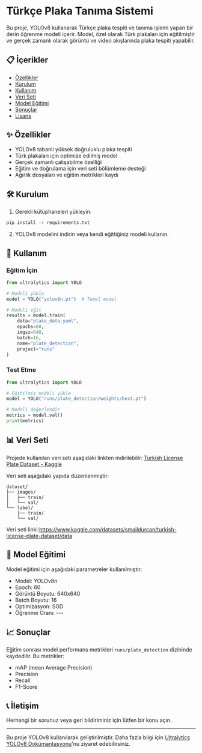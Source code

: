# Türkçe Plaka Tanıma Sistemi

Bu proje, YOLOv8 kullanarak Türkçe plaka tespiti ve tanıma işlemi yapan bir derin öğrenme modeli içerir. Model, özel olarak Türk plakaları için eğitilmiştir ve gerçek zamanlı olarak görüntü ve video akışlarında plaka tespiti yapabilir.

## 📋 İçerikler

- [Özellikler](#-özellikler)
- [Kurulum](#-kurulum)
- [Kullanım](#-kullanım)
- [Veri Seti](#-veri-seti)
- [Model Eğitimi](#-model-eğitimi)
- [Sonuçlar](#-sonuçlar)
- [Lisans](#-lisans)

## ✨ Özellikler

- YOLOv8 tabanlı yüksek doğruluklu plaka tespiti
- Türk plakaları için optimize edilmiş model
- Gerçek zamanlı çalışabilme özelliği
- Eğitim ve doğrulama için veri seti bölümleme desteği
- Ağırlık dosyaları ve eğitim metrikleri kaydı

## 🛠️ Kurulum

1. Gerekli kütüphaneleri yükleyin:

```bash
pip install -r requirements.txt
```

2. YOLOv8 modelini indirin veya kendi eğittiğiniz modeli kullanın.

## 🚀 Kullanım

### Eğitim İçin

```python
from ultralytics import YOLO

# Modeli yükle
model = YOLO("yolov8n.pt")  # Temel model

# Modeli eğit
results = model.train(
    data="plaka_data.yaml",
    epochs=60,
    imgsz=640,
    batch=16,
    name="plate_detection",
    project="runs"
)
```

### Test Etme

```python
from ultralytics import YOLO

# Eğitilmiş modeli yükle
model = YOLO("runs/plate_detection/weights/best.pt")

# Modeli değerlendir
metrics = model.val()
print(metrics)
```

## 📊 Veri Seti

Projede kullanılan veri seti aşağıdaki linkten indirilebilir:
[Turkish License Plate Dataset - Kaggle](https://www.kaggle.com/datasets/smaildurcan/turkish-license-plate-dataset/data)

Veri seti aşağıdaki yapıda düzenlenmiştir:

```
dataset/
├── images/
│   ├── train/
│   └── val/
└── label/
    ├── train/
    └── val/
```
Veri seti linki:https://www.kaggle.com/datasets/smaildurcan/turkish-license-plate-dataset/data
## 🎯 Model Eğitimi

Model eğitimi için aşağıdaki parametreler kullanılmıştır:

- Model: YOLOv8n
- Epoch: 60
- Görüntü Boyutu: 640x640
- Batch Boyutu: 16
- Optimizasyon: SGD
- Öğrenme Oranı: ---

## 📈 Sonuçlar

Eğitim sonrası model performans metrikleri `runs/plate_detection` dizininde kaydedilir. Bu metrikler:

- mAP (mean Average Precision)
- Precision
- Recall
- F1-Score


## 📞 İletişim

Herhangi bir sorunuz veya geri bildiriminiz için lütfen bir konu açın.

---

Bu proje YOLOv8 kullanılarak geliştirilmiştir. Daha fazla bilgi için [Ultralytics YOLOv8 Dokümantasyonu](https://docs.ultralytics.com/)'nu ziyaret edebilirsiniz.

